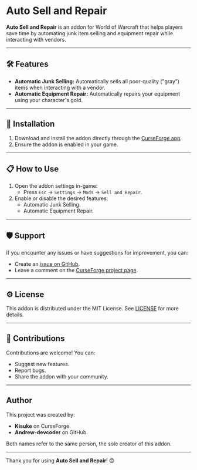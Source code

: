 # Auto Sell and Repair

**Auto Sell and Repair** is an addon for World of Warcraft that helps players save time by automating junk item selling and equipment repair while interacting with vendors.

---

## 🛠️ Features

-   **Automatic Junk Selling:** Automatically sells all poor-quality ("gray") items when interacting with a vendor.
-   **Automatic Equipment Repair:** Automatically repairs your equipment using your character's gold.

---

## 🚀 Installation

1. Download and install the addon directly through the [CurseForge app](https://www.curseforge.com/wow/addons/auto-sell-junk-and-repair).
2. Ensure the addon is enabled in your game.

---

## 📋 How to Use

1. Open the addon settings in-game:
    - Press `Esc` → `Settings` → `Mods` → `Sell and Repair`.
2. Enable or disable the desired features:
    - Automatic Junk Selling.
    - Automatic Equipment Repair.

---

## 🛡️ Support

If you encounter any issues or have suggestions for improvement, you can:

-   Create an [issue on GitHub](https://github.com/andrew-devcoder/auto-sell-and-repair/issues).
-   Leave a comment on the [CurseForge project page](https://www.curseforge.com/wow/addons/auto-sell-junk-and-repair/comments).

---

## ⚙️ License

This addon is distributed under the MIT License. See [LICENSE](LICENSE) for more details.

---

## 💌 Contributions

Contributions are welcome! You can:

-   Suggest new features.
-   Report bugs.
-   Share the addon with your community.

---

## Author

This project was created by:

-   **Kisuke** on CurseForge.
-   **Andrew-devcoder** on GitHub.

Both names refer to the same person, the sole creator of this addon.

---

Thank you for using **Auto Sell and Repair**! 😊
